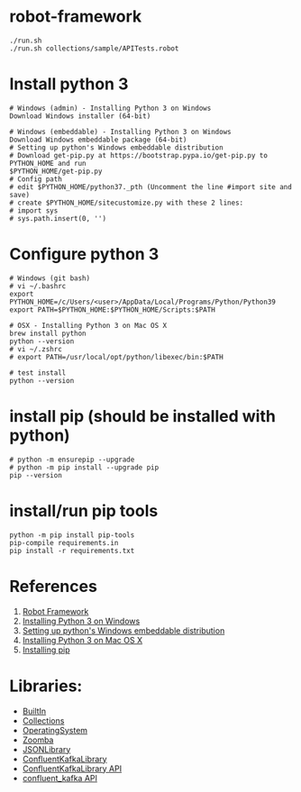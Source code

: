 # robot-framework
    ./run.sh
    ./run.sh collections/sample/APITests.robot

# Install python 3
    # Windows (admin) - Installing Python 3 on Windows
    Download Windows installer (64-bit)
    
    # Windows (embeddable) - Installing Python 3 on Windows
    Download Windows embeddable package (64-bit)
    # Setting up python's Windows embeddable distribution
    # Download get-pip.py at https://bootstrap.pypa.io/get-pip.py to PYTHON_HOME and run
    $PYTHON_HOME/get-pip.py
    # Config path
    # edit $PYTHON_HOME/python37._pth (Uncomment the line #import site and save)
    # create $PYTHON_HOME/sitecustomize.py with these 2 lines:
    # import sys
    # sys.path.insert(0, '')

# Configure python 3
    # Windows (git bash)
    # vi ~/.bashrc
    export PYTHON_HOME=/c/Users/<user>/AppData/Local/Programs/Python/Python39
    export PATH=$PYTHON_HOME:$PYTHON_HOME/Scripts:$PATH
    
    # OSX - Installing Python 3 on Mac OS X
    brew install python
    python --version
    # vi ~/.zshrc
    # export PATH=/usr/local/opt/python/libexec/bin:$PATH
    
    # test install
    python --version

# install pip (should be installed with python)
    # python -m ensurepip --upgrade
    # python -m pip install --upgrade pip
    pip --version

# install/run pip tools
    python -m pip install pip-tools
    pip-compile requirements.in
    pip install -r requirements.txt

# References
1. [Robot Framework](https://robotframework.org/)
2. [Installing Python 3 on Windows](https://www.python.org/downloads/windows/)
3. [Setting up python's Windows embeddable distribution](https://dev.to/fpim/setting-up-python-s-windows-embeddable-distribution-properly-1081)
4. [Installing Python 3 on Mac OS X](https://docs.python-guide.org/starting/install3/osx/)
5. [Installing pip](https://pip.pypa.io/en/stable/installation/)

# Libraries:
* [BuiltIn](https://robotframework.org/robotframework/latest/libraries/BuiltIn.html)
* [Collections](https://robotframework.org/robotframework/latest/libraries/Collections.html)
* [OperatingSystem](https://robotframework.org/robotframework/latest/libraries/OperatingSystem.html)
* [Zoomba](https://accruent.github.io/robotframework-zoomba/APILibraryDocumentation.html)
* [JSONLibrary](https://robotframework-thailand.github.io/robotframework-jsonlibrary/JSONLibrary.html)
* [ConfluentKafkaLibrary](https://github.com/robooo/robotframework-ConfluentKafkaLibrary)
* [ConfluentKafkaLibrary API](https://robooo.github.io/robotframework-ConfluentKafkaLibrary/)
* [confluent_kafka API](https://docs.confluent.io/platform/current/clients/confluent-kafka-python/html/index.html)

